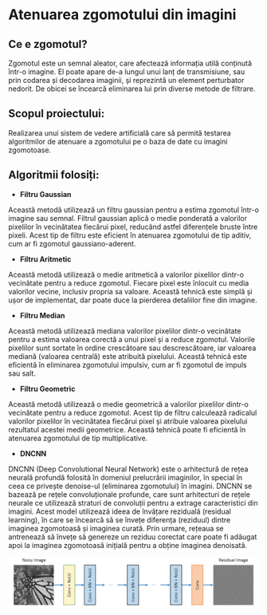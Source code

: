 # Atenuarea zgomotului din imagini

##  Ce e zgomotul?
Zgomotul este un semnal aleator, care afectează informația utilă conținută
într-o imagine. El poate apare de-a lungul unui lanț de transmisiune, sau
prin codarea și decodarea imaginii, și reprezintă un element perturbator nedorit. De obicei se încearcă eliminarea lui prin diverse metode de filtrare.


##  Scopul proiectului:

Realizarea unui sistem de vedere artificială care să permită testarea algoritmilor de atenuare a zgomotului pe o baza de date cu imagini zgomotoase.







##  Algoritmii folosiți:

+ **Filtru Gaussian**

Această metodă utilizează un filtru gaussian pentru a estima zgomotul într-o imagine sau semnal. Filtrul gaussian aplică o medie ponderată a valorilor pixelilor în vecinătatea fiecărui pixel, reducând astfel diferențele bruste între pixeli. Acest tip de filtru este eficient în atenuarea zgomotului de tip aditiv, cum ar fi zgomotul gaussiano-aderent.

+ **Filtru Aritmetic**

Această metodă utilizează o medie aritmetică a valorilor pixelilor dintr-o vecinătate pentru a reduce zgomotul. Fiecare pixel este înlocuit cu media valorilor vecine, inclusiv propria sa valoare. Această tehnică este simplă și ușor de implementat, dar poate duce la pierderea detaliilor fine din imagine.

+ **Filtru Median**

Această metodă utilizează mediana valorilor pixelilor dintr-o vecinătate pentru a estima valoarea corectă a unui pixel și a reduce zgomotul. Valorile pixelilor sunt sortate în ordine crescătoare sau descrescătoare, iar valoarea mediană (valoarea centrală) este atribuită pixelului. Această tehnică este eficientă în eliminarea zgomotului impulsiv, cum ar fi zgomotul de impuls sau salt.

+ **Filtru Geometric**

Această metodă utilizează o medie geometrică a valorilor pixelilor dintr-o vecinătate pentru a reduce zgomotul. Acest tip de filtru calculează radicalul valorilor pixelilor în vecinătatea fiecărui pixel și atribuie valoarea pixelului rezultatul acestei medii geometrice. Această tehnică poate fi eficientă în atenuarea zgomotului de tip multiplicative.

+ **DNCNN** 

DNCNN (Deep Convolutional Neural Network) este o arhitectură de rețea neurală profundă folosită în domeniul prelucrării imaginilor, în special în ceea ce privește denoise-ul (eliminarea zgomotului) în imagini. 
DNCNN se bazează pe rețele convoluționale profunde, care sunt arhitecturi de rețele neurale ce utilizează straturi de convoluții pentru a extrage caracteristici din imagini. Acest model utilizează ideea de învățare reziduală (residual learning), în care se încearcă să se învețe diferența (reziduul) dintre imaginea zgomotoasă și imaginea curată. Prin urmare, rețeaua se antrenează să învețe să genereze un reziduu corectat care poate fi adăugat apoi la imaginea zgomotoasă inițială pentru a obține imaginea denoisată.


![Arhitectura DNCNN](https://github.com/SanzianuGabriela/sva/blob/main/DNCNN-arhitectura.png)
